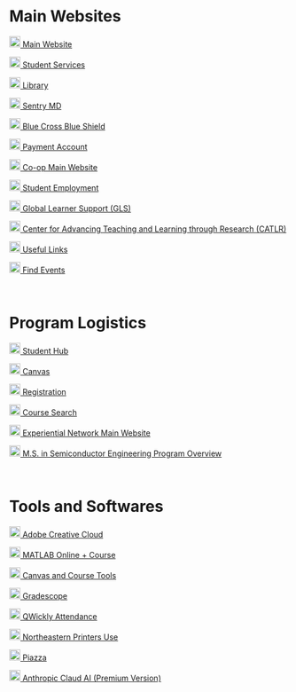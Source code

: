 # Main Websites
<p><img src="https://clipground.com/images/northeastern-university-logo-clipart-2.png" width="20" height="20"><a href="https://coe.northeastern.edu/academic-programs/ms-scde/" target="_blank"> Main Website</a></p>
<p><img src="https://clipground.com/images/northeastern-university-logo-clipart-2.png" width="20" height="20"><a href="https://service.northeastern.edu/appointments" target="_blank"> Student Services</a></p>
<p><img src="https://clipground.com/images/northeastern-university-logo-clipart-2.png" width="20" height="20"><a href="https://library.northeastern.edu/" target="_blank"> Library</a></p>
<p><img src="https://clipground.com/images/northeastern-university-logo-clipart-2.png" width="20" height="20"><a href="https://mysentrymd.com/SAML/SP/Login/NU" target="_blank"> Sentry MD</a></p>
<p><img src="https://clipground.com/images/northeastern-university-logo-clipart-2.png" width="20" height="20"><a href="https://member.bluecrossma.com/home" target="_blank"> Blue Cross Blue Shield</a></p>
<p><img src="https://clipground.com/images/northeastern-university-logo-clipart-2.png" width="20" height="20"><a href="https://northeastern.myflywire.com/accountSummary" target="_blank"> Payment Account</a></p>
<p><img src="https://clipground.com/images/northeastern-university-logo-clipart-2.png" width="20" height="20"><a href="https://www.northeastern.edu/experiential-learning/co-op/inside-co-op/" target="_blank"> Co-op Main Website</a></p>
<p><img src="https://clipground.com/images/northeastern-university-logo-clipart-2.png" width="20" height="20"><a href="https://studentemployment.northeastern.edu/" target="_blank"> Student Employment</a></p>
<p><img src="https://clipground.com/images/northeastern-university-logo-clipart-2.png" width="20" height="20"><a href="https://gls.northeastern.edu/" target="_blank"> Global Learner Support (GLS)</a></p>
<p><img src="https://clipground.com/images/northeastern-university-logo-clipart-2.png" width="20" height="20"><a href="https://learning.northeastern.edu/" target="_blank"> Center for Advancing Teaching and Learning through Research (CATLR)</a></p>
<p><img src="https://clipground.com/images/northeastern-university-logo-clipart-2.png" width="20" height="20"><a href="https://www.husker.nu/" target="_blank"> Useful Links</a></p>
<p><img src="https://clipground.com/images/northeastern-university-logo-clipart-2.png" width="20" height="20"><a href="https://neu.campuslabs.com/engage/" target="_blank"> Find Events</a></p>

<br>

# Program Logistics
<p><img src="https://clipground.com/images/northeastern-university-logo-clipart-2.png" width="20" height="20"><a href="https://student.me.northeastern.edu/" target="_blank"> Student Hub</a></p>
<p><img src="https://clipground.com/images/northeastern-university-logo-clipart-2.png" width="20" height="20"><a href="https://northeastern.instructure.com/" target="_blank"> Canvas</a></p>
<p><img src="https://clipground.com/images/northeastern-university-logo-clipart-2.png" width="20" height="20"><a href="https://nubanner.neu.edu/StudentRegistrationSsb/ssb/registration" target="_blank"> Registration</a></p>
<p><img src="https://clipground.com/images/northeastern-university-logo-clipart-2.png" width="20" height="20"><a href="https://searchneu.com/NEU" target="_blank"> Course Search</a></p>
<p><img src="https://clipground.com/images/northeastern-university-logo-clipart-2.png" width="20" height="20"><a href="https://experientialnetwork.northeastern.edu/" target="_blank"> Experiential Network Main Website</a></p>
<p><img src="https://clipground.com/images/northeastern-university-logo-clipart-2.png" width="20" height="20"><a href="https://dantevasudevan.github.io/docs/Graduate_Program.pdf" target="_blank"> M.S. in Semiconductor Engineering Program Overview</a></p>

<br>

# Tools and Softwares

<p><img src="https://i.ibb.co/6cy2pQ4c/Screenshot-2025-08-31-170731.png" width="20" height="20"><a href="https://adobe.northeastern.edu/" target="_blank"> Adobe Creative Cloud</a></p>
<p><img src="https://external-content.duckduckgo.com/iu/?u=https%3A%2F%2Flogonoid.com%2Fimages%2Fmatlab-logo.png&f=1&nofb=1&ipt=34c565db809814413dedf80b5f802275a74f75ed7a54012153432eac8578aee0" width="20" height="20"><a href="https://matlab.mathworks.com/" target="_blank"> MATLAB Online + Course</a></p>
<p><img src="https://external-content.duckduckgo.com/iu/?u=https%3A%2F%2Fteachwell.auckland.ac.nz%2Ffiles%2F2022%2F08%2Fcanvas-by-instructure-logo-2.png&f=1&nofb=1&ipt=e32fb29ee369396c606f6c876780526355b3a19af82b17fe59a9489332f11c94" width="20" height="20"><a href="https://northeastern.instructure.com/courses/186200/pages/canvas-integrated-tools?module_item_id=11986719" target="_blank"> Canvas and Course Tools</a></p>
<p><img src="https://external-content.duckduckgo.com/iu/?u=https%3A%2F%2Fdtei.uci.edu%2Ffiles%2F2021%2F10%2FGradescope.png&f=1&nofb=1&ipt=27903ff970674ec215b2b64c93b39b324066e95db35fd45a4c17d3f907e598ae" width="20" height="20"><a href="https://www.gradescope.com/account" target="_blank"> Gradescope</a></p>
<p><img src="https://external-content.duckduckgo.com/iu/?u=https%3A%2F%2Fmedia.licdn.com%2Fdms%2Fimage%2Fv2%2FD4E0BAQHZAI7IrlTitg%2Fcompany-logo_200_200%2Fcompany-logo_200_200%2F0%2F1720036227463%2Fqwickly_logo%3Fe%3D2147483647%26v%3Dbeta%26t%3D7iPkCLrfUKz53yPywX7LBZRSN-emxguv-_VmvXbpmFU&f=1&nofb=1&ipt=a9361729addb88ad810803eab2a7963a79f0505017a3945bdf44d3e1011e6ed4" width="20" height="20"><a href="https://northeastern.instructure.com/courses/186200/external_tools/31006?display=borderless" target="_blank"> QWickly Attendance</a></p>
<p><img src="https://external-content.duckduckgo.com/iu/?u=https%3A%2F%2Fshmector.com%2F_ph%2F12%2F40812526.png&f=1&nofb=1&ipt=45aed1451c9dec5e6d32a94c7a07f53ca69980bfcdb1498878fc9f8e80b58cd2" width="20" height="20"><a href="https://papercut.northeastern.edu/app?service=page/UserSummary" target="_blank"> Northeastern Printers Use</a></p>
<p><img src="https://play-lh.googleusercontent.com/ZuRcHP9LIf2JhP-jo9l2p-zphKsM7c4UYFcmBEgo1VGpglLGVQsdh0ebXkpeeLPQ5eQ=w480-h960" width="20" height="20"><a href="https://piazza.com/northeastern" target="_blank"> Piazza</a></p>
<p><img src="https://external-content.duckduckgo.com/iu/?u=https%3A%2F%2Ffreepnglogo.com%2Fimages%2Fall_img%2Fclaude-ai-icon-65aa.png&f=1&nofb=1&ipt=73a89d06c667803e1b5f84d4b9aa719324b29261f69b5309ea9135bacdac546c" width="20" height="20"><a href="https://claude.ai/new" target="_blank"> Anthropic Claud AI (Premium Version)</a></p>